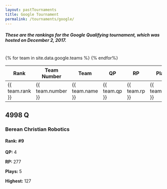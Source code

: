 ```yaml
---
layout: pastTournaments
title: Google Tournament
permalink: /tournaments/google/
---
```


<h5 class="column-wrapper centered">These are the rankings for the Google Qualifying tournament, which was hosted on December 2, 2017.</h5>
<br>
<div class="column-wrapper">
	<div class="grid-x">
		<div class="large-6 shrink cell">
			<table>
				<thead>
					<tr>
					<th width="20" class="centered">Rank</th>
					<th width="150" class="centered">Team Number</th>
					<th width="150" class="centered">Team</th>
					<th width="50" class="centered">QP</th>
					<th width="50" class="centered">RP</th>
					<th width="50" class="centered">Plays</th>
					</tr>
				</thead>
				<tbody>
					{% for team in site.data.google.teams %}
						<tr>
							<td class="centered">{{ team.rank }}</td>
							<td class="centered">{{ team.number }}</td>
							<td class="centered">{{ team.name }}</td>
							<td class="centered">{{ team.qp }}</td>
							<td class="centered">{{ team.rp }}</td>
							<td class="centered">{{ team.plays }}</td>
						</tr>
					{% endfor%}
				</tbody>
			</table>
		</div>
		<div class="large-6 shrink cell">
			<h2 class="centered"><strong>4998 Q</strong></h2>
			<h3 class="centered">Berean Christian Robotics</h3>
			<h4 class="centered"><strong>Rank: #9</strong></h4>
			<p class="centered"><strong>QP: </strong>4</p>
			<p class="centered"><strong>RP: </strong>277</p>
			<p class="centered"><strong>Plays: </strong>5</p>
			<p class="centered"><strong>Highest: </strong>127</p>
		</div>
	</div>
</div>
